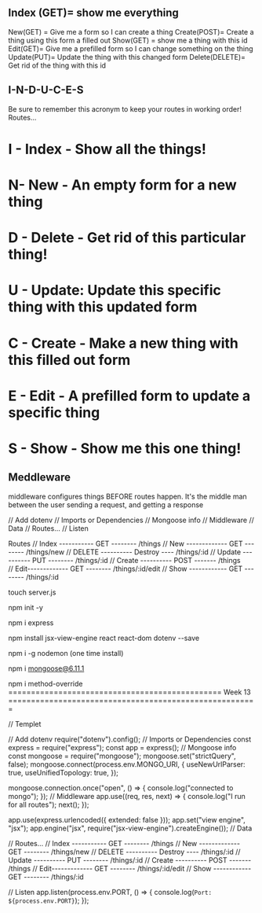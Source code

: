 ## Index (GET)= show me everything ##
New(GET) = Give me a form so I can create a thing
Create(POST)= Create a thing using this form a filled out
Show(GET) = show me a thing with this id
Edit(GET)= Give me a prefilled form so I can change something on the thing
Update(PUT)= Update the thing with this changed form
Delete(DELETE)= Get rid of the thing with this id

## I-N-D-U-C-E-S
Be sure to remember this acronym to keep your routes in working order!
Routes...

# I - Index - Show all the things!
# N- New -  An empty form for a new thing
# D - Delete - Get rid of this particular thing!
# U - Update: Update this specific thing with this updated form
# C - Create - Make a new thing with this filled out form
# E - Edit - A prefilled form to update a specific thing
# S - Show - Show me this one thing!

## Meddleware
middleware configures things BEFORE routes happen. It's the middle man between the user sending a request, and getting a response

// Add dotenv
// Imports or Dependencies
// Mongoose info
// Middleware
// Data
// Routes...
// Listen

Routes
// Index ----------- GET -------- /things
// New ------------- GET -------- /things/new
// DELETE ---------- Destroy ---- /things/:id
// Update ---------- PUT -------- /things/:id
// Create ---------- POST ------- /things	 
// Edit------------- GET -------- /things/:id/edit
// Show ------------ GET -------- /things/:id


touch server.js

npm init -y

npm i express

npm install jsx-view-engine react react-dom dotenv --save 

npm i -g nodemon (one time install)

npm i mongoose@6.11.1

npm i method-override
=============================================== Week 13 =======================================================



// Templet 

// Add dotenv
require("dotenv").config();
// Imports or Dependencies
const express = require("express");
const app = express();
// Mongoose info
const mongoose = require("mongoose");
mongoose.set("strictQuery", false);
mongoose.connect(process.env.MONGO_URI, {
  useNewUrlParser: true,
  useUnifiedTopology: true,
});

mongoose.connection.once("open", () => {
  console.log("connected to mongo");
});
// Middleware
app.use((req, res, next) => {
  console.log("I run for all routes");
  next();
});

app.use(express.urlencoded({ extended: false }));
app.set("view engine", "jsx");
app.engine("jsx", require("jsx-view-engine").createEngine());
// Data

// Routes...
// Index ----------- GET -------- /things
// New ------------- GET -------- /things/new
// DELETE ---------- Destroy ---- /things/:id
// Update ---------- PUT -------- /things/:id
// Create ---------- POST ------- /things
// Edit------------- GET -------- /things/:id/edit
// Show ------------ GET -------- /things/:id

// Listen
app.listen(process.env.PORT, () => {
  console.log(`Port: ${process.env.PORT}`);
});
